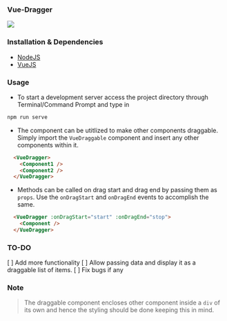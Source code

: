 ### Vue-Dragger

![](demo.gif)

### Installation & Dependencies

- [NodeJS](https://nodejs.org/en/)
- [VueJS](https://vuejs.org/)

### Usage

- To start a development server access the project directory through Terminal/Command Prompt and type in

```bash
npm run serve
```

- The component can be utitlized to make other components draggable. Simply import the `VueDraggable` component and insert any other components within it.

```html
  <VueDragger>
    <Component1 />
    <Component2 />
  </VueDragger>
```

- Methods can be called on drag start and drag end by passing them as `props`. Use the `onDragStart` and `onDragEnd` events to accomplish the same.

```html
  <VueDragger :onDragStart="start" :onDragEnd="stop">
    <Component />
  </VueDragger>
```

### TO-DO

[ ] Add more functionality
[ ] Allow passing data and display it as a draggable list of items.
[ ] Fix bugs if any

### Note

> The draggable component encloses other component inside a `div` of its own and hence the styling should be done keeping this in mind.


